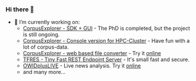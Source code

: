 ### Hi there 👋

- 🔭 I’m currently working on:
  - [CorpusExplorer - SDK + GUI](https://github.com/notesjor/corpusexplorer2.0) - The PhD is completed, but the project is still ongoing.
  - [CorpusExplorer - Console version for HPC-Cluster](https://github.com/notesjor/CorpusExplorer.Terminal.Console) - Have fun with a lot of corpus-data.
  - [CorpusExplorer - web based file converter](https://github.com/notesjor/CorpusExplorer.Tool4.WebConvert) - Try it [online](http://convert.corpusexplorer.de/)
  - [TFRES - Tiny Fast REST Endpoint Server](https://github.com/notesjor/TFRES-TinyFastRestEndpointServer) - It's small fast and secure.
  - [OWIDplusLIVE](https://github.com/notesjor/IDS.OWID.Plus.Live) - Live news analysis. Try it [online](https://www.owid.de/plus/live-2021/)
  - and many more... 

<!--
**notesjor/notesjor** is a ✨ _special_ ✨ repository because its `README.md` (this file) appears on your GitHub profile.

Here are some ideas to get you started:

- 🔭 I’m currently working on ...
- 🌱 I’m currently learning ...
- 👯 I’m looking to collaborate on ...
- 🤔 I’m looking for help with ...
- 💬 Ask me about ...
- 📫 How to reach me: ...
- 😄 Pronouns: ...
- ⚡ Fun fact: ...
-->
